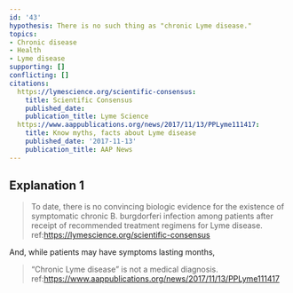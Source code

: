 ```yaml
---
id: '43'
hypothesis: There is no such thing as "chronic Lyme disease."
topics:
- Chronic disease
- Health
- Lyme disease
supporting: []
conflicting: []
citations:
  https://lymescience.org/scientific-consensus:
    title: Scientific Consensus
    published_date: 
    publication_title: Lyme Science
  https://www.aappublications.org/news/2017/11/13/PPLyme111417:
    title: Know myths, facts about Lyme disease
    published_date: '2017-11-13'
    publication_title: AAP News
---
```

## Explanation 1

> To date, there is no convincing biologic evidence for the existence of symptomatic chronic B. burgdorferi infection among patients after receipt of recommended treatment regimens for Lyme disease.
> ref:https://lymescience.org/scientific-consensus

And, while patients may have symptoms lasting months,

> “Chronic Lyme disease” is not a medical diagnosis.
> ref:https://www.aappublications.org/news/2017/11/13/PPLyme111417
